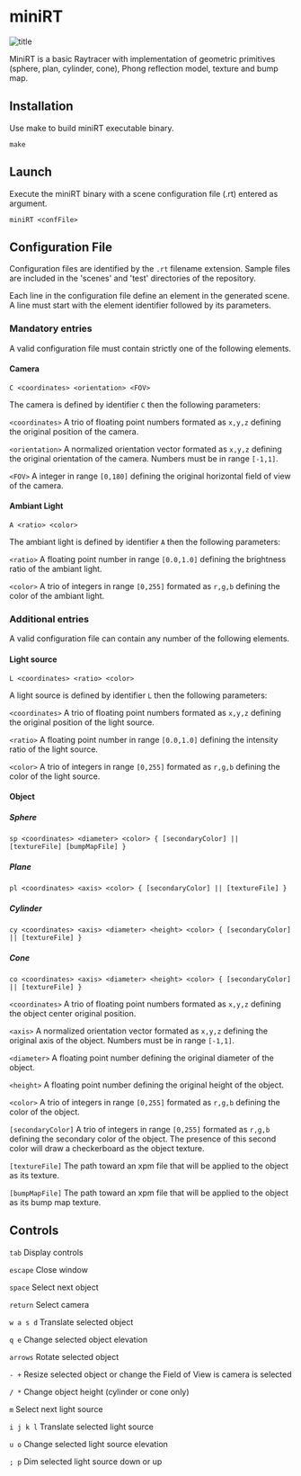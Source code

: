 # miniRT

![title]('/assets/readme_pictures/title.png')

MiniRT is a basic Raytracer with implementation of geometric primitives (sphere, plan, cylinder, cone), Phong reflection model, texture and bump map.


## Installation

Use make to build miniRT executable binary.

```
make
```


## Launch

Execute the miniRT binary with a scene configuration file (.rt) entered as argument.

```
miniRT <confFile>
```

## Configuration File

Configuration files are identified by the `.rt` filename extension. Sample files are included in the 'scenes' and 'test' directories of the repository.

Each line in the configuration file define an element in the generated scene. A line must start with the element identifier followed by its parameters.

### Mandatory entries

A valid configuration file must contain strictly one of the following elements.

#### Camera

```
C <coordinates> <orientation> <FOV>
```
The camera is defined by identifier `C` then the following parameters:

`<coordinates>` A trio of floating point numbers formated as `x,y,z` defining the original position of the camera.

`<orientation>` A normalized orientation vector formated as `x,y,z` defining the original orientation of the camera. Numbers must be in range `[-1,1]`.

`<FOV>` A integer in range `[0,180]` defining the original horizontal field of view of the camera.

#### Ambiant Light

```
A <ratio> <color>
```
The ambiant light is defined by identifier `A` then the following parameters:

`<ratio>` A floating point number in range `[0.0,1.0]` defining the brightness ratio of the ambiant light.

`<color>` A trio of integers in range `[0,255]` formated as `r,g,b` defining the color of the ambiant light.

### Additional entries

A valid configuration file can contain any number of the following elements.

#### Light source

```
L <coordinates> <ratio> <color>
```
A light source is defined by identifier `L` then the following parameters:

`<coordinates>` A trio of floating point numbers formated as `x,y,z` defining the original position of the light source.

`<ratio>` A floating point number in range `[0.0,1.0]` defining the intensity ratio of the light source.

`<color>` A trio of integers in range `[0,255]` formated as `r,g,b` defining the color of the light source.

#### Object

##### Sphere

```
sp <coordinates> <diameter> <color> { [secondaryColor] || [textureFile] [bumpMapFile] }
```

##### Plane

```
pl <coordinates> <axis> <color> { [secondaryColor] || [textureFile] }
```

##### Cylinder

```
cy <coordinates> <axis> <diameter> <height> <color> { [secondaryColor] || [textureFile] }
```

##### Cone

```
co <coordinates> <axis> <diameter> <height> <color> { [secondaryColor] || [textureFile] }
```

`<coordinates>` A trio of floating point numbers formated as `x,y,z` defining the object center original position.

`<axis>` A normalized orientation vector formated as `x,y,z` defining the original axis of the object. Numbers must be in range `[-1,1]`.

`<diameter>` A floating point number defining the original diameter of the object.

`<height>` A floating point number defining the original height of the object.

`<color>` A trio of integers in range `[0,255]` formated as `r,g,b` defining the color of the object.

`[secondaryColor]` A trio of integers in range `[0,255]` formated as `r,g,b` defining the secondary color of the object. The presence of this second color will draw a checkerboard as the object texture.

`[textureFile]` The path toward an xpm file that will be applied to the object as its texture.

`[bumpMapFile]` The path toward an xpm file that will be applied to the object as its bump map texture.


## Controls

`tab` Display controls

`escape` Close window

`space` Select next object

`return` Select camera

`w a s d` Translate selected object

`q e` Change selected object elevation

`arrows` Rotate selected object

`- +` Resize selected object or change the Field of View is camera is selected

`/ *` Change object height (cylinder or cone only)

`m` Select next light source

`i j k l` Translate selected light source

`u o` Change selected light source elevation

`; p` Dim selected light source down or up
